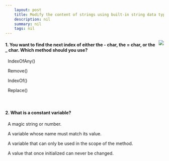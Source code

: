 ```yaml
---
    layout: post
    title: Modify the content of strings using built-in string data type methods in C# 
    description: nil
    summary: nil
    tags: nil
---
```



 <a target="_blank" href="https://docs.microsoft.com/en-us/learn/modules/csharp-modify-content/6-knowledge-check/"><i class="fas fa-external-link-alt"></i> </a>
 <img align="right" src="https://docs.microsoft.com/en-us/learn/achievements/csharp-modify-content.svg">
####  1. You want to find the next index of either the - char, the = char, or the _ char.  Which method should you use?


<i class='fas fa-check-square' style='color: Dodgerblue;'></i> &nbsp;&nbsp;IndexOfAny()

<i class='far fa-square'></i> &nbsp;&nbsp;Remove()

<i class='far fa-square'></i> &nbsp;&nbsp;IndexOf()

<i class='far fa-square'></i> &nbsp;&nbsp;Replace()
<br />
<br />
<br />

####  2. What is a constant variable?


<i class='far fa-square'></i> &nbsp;&nbsp;A magic string or number.

<i class='far fa-square'></i> &nbsp;&nbsp;A variable whose name must match its value.

<i class='far fa-square'></i> &nbsp;&nbsp;A variable that can only be used in the scope of the method.

<i class='fas fa-check-square' style='color: Dodgerblue;'></i> &nbsp;&nbsp;A value that once initialized can never be changed.
<br />
<br />
<br />
